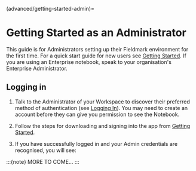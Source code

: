 (advanced/getting-started-admin)=
# Getting Started as an Administrator

This guide is for Administrators setting up their Fieldmark environment for the first time. For a quick start guide for new users see [Getting Started](intro/getting-started). If you are using an Enterprise notebook, speak to your organisation's Enterprise Administrator.

## Logging in

1. Talk to the Administrator of your Workspace to discover their preferred method of authentication (see [Logging In](intro/logging-in)). You may need to create an account before they can give you permission to see the Notebook.

2. Follow the steps for downloading and signing into the app from [Getting Started](intro/getting-started).

3. If you have successfully logged in and your Admin credentials are recognised, you will see:

:::{note}
MORE TO COME...
:::